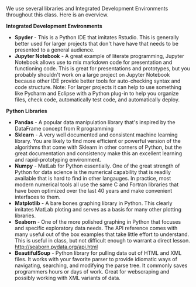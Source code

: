 We use several libraries and Integrated Development Environments throughout this class. Here is an overview.


**Integrated Development Environments**
* **Spyder** - This is a Python IDE that imitates Rstudio. This is generally better used for larger projects that don't have have that needs to be presented to a general audience.
* **Jupyter Notebook** - A great example of literate programming, Jupyter Notebook allows use to mix markdown code for presentation and functioning code. This is great for presentations and prototypes, but you probably shouldn't work on a large project on Jupyter Notebook because other IDE provide better tools for auto-checking syntax and code structure.
Note: For larger projects it can help to use something like Pycharm and Eclipse with a Python plug-in to help you organize files, check code, automatically test code, and automatically deploy.

**Python Libraries**
* **Pandas** - A popular data manipulation library that's inspired by the DataFrame concept from R programming
* **Sklearn** - A very well documented and consistent machine learning library. You are likely to find more efficient or powerful version of the algorithms that come with Sklearn in other corners of Python, but the great documentation and consistency make this an excellent learning and rapid-prototyping environment.
* **Numpy** - MatLab for Python essentially. One of the great strength of Python for data science is the numerical capability that is readily available that is hard to find in other langauges. In practice, most modern numerical tools all use the same C and Fortran libraries that have been optimized over the last 40 years and make convenient interfaces to them.
* **Matplotlib** - A bare bones graphing library in Python. This clearly imitates MatLab ploting and serves as a basis for many other plotting libraries.
* **Seaborn** - One of the more polished graphing in Python that focuses and specific exploratory data needs. The API reference comes with many useful out of the box examples that take little effort to understand. This is useful in class, but not difficult enough to warrant a direct lesson. http://seaborn.pydata.org/api.html
* **BeautifulSoup** - Python library for pulling data out of HTML and XML files. It works with your favorite parser to provide idiomatic ways of navigating, searching, and modifying the parse tree. It commonly saves programmers hours or days of work. Great for webscraping and possibly working with XML variants of data.
